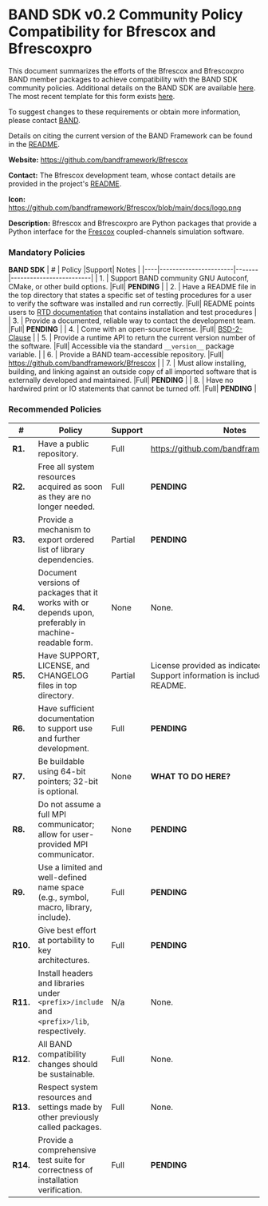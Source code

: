 # BAND SDK v0.2 Community Policy Compatibility for Bfrescox and Bfrescoxpro

This document summarizes the efforts of the Bfrescox and Bfrescoxpro BAND member packages to achieve compatibility with the BAND SDK community policies.  Additional details on the BAND SDK are available [here](https://github.com/bandframework/bandframework/tree/main/resources/sdkpolicies/bandsdk.md). The most recent template for this form exists [here](https://github.com/bandframework/bandframework/tree/main/resources/sdkpolicies/template.md).

To suggest changes to these requirements or obtain more information, please contact [BAND](https://bandframework.github.io/team).

Details on citing the current version of the BAND Framework can be found in the [README](https://github.com/bandframework/bandframework).


**Website:** https://github.com/bandframework/Bfrescox

**Contact:** The Bfrescox development team, whose contact details are provided in the project's [README](README.md).

**Icon:** https://github.com/bandframework/Bfrescox/blob/main/docs/logo.png

**Description:**  Bfrescox and Bfrescoxpro are Python packages that provide a Python interface for the [Frescox](https://github.com/LLNL/Frescox) coupled-channels simulation software.

### Mandatory Policies

**BAND SDK**
| #  | Policy                |Support| Notes                   |
|----|-----------------------|-------|-------------------------|
| 1. | Support BAND community GNU Autoconf, CMake, or other build options. |Full| __PENDING__ |
| 2. | Have a README file in the top directory that states a specific set of testing procedures for a user to verify the software was installed and run correctly. |Full| README points users to [RTD documentation](https://bfrescox.readthedocs.io) that contains installation and test procedures |
| 3. | Provide a documented, reliable way to contact the development team. |Full| __PENDING__ |
| 4. | Come with an open-source license. |Full| [BSD-2-Clause](https://github.com/bandframework/Bfrescox/blob/main/LICENSE) |
| 5. | Provide a runtime API to return the current version number of the software. |Full| Accessible via the standard `__version__` package variable. |
| 6. | Provide a BAND team-accessible repository. |Full| https://github.com/bandframework/Bfrescox |
| 7. | Must allow installing, building, and linking against an outside copy of all imported software that is externally developed and maintained. |Full| __PENDING__ |
| 8. | Have no hardwired print or IO statements that cannot be turned off. |Full| __PENDING__ |

### Recommended Policies

| # | Policy                 |Support| Notes                   |
|---|------------------------|-------|-------------------------|
|**R1.**| Have a public repository. |Full| https://github.com/bandframework/Bfrescox |
|**R2.**| Free all system resources acquired as soon as they are no longer needed. |Full| __PENDING__ |
|**R3.**| Provide a mechanism to export ordered list of library dependencies. |Partial| __PENDING__ |
|**R4.**| Document versions of packages that it works with or depends upon, preferably in machine-readable form. |None| None. |
|**R5.**| Have SUPPORT, LICENSE, and CHANGELOG files in top directory. |Partial| License provided as indicated in M4.  Support information is included in the main README. |
|**R6.**| Have sufficient documentation to support use and further development. |Full| __PENDING__ |
|**R7.**| Be buildable using 64-bit pointers; 32-bit is optional. |None| __WHAT TO DO HERE?__ |
|**R8.**| Do not assume a full MPI communicator; allow for user-provided MPI communicator. |None| __PENDING__ |
|**R9.**| Use a limited and well-defined name space (e.g., symbol, macro, library, include). |Full| __PENDING__ |
|**R10.**| Give best effort at portability to key architectures. |Full| __PENDING__ |
|**R11.**| Install headers and libraries under `<prefix>/include` and `<prefix>/lib`, respectively. |N/a| None. |
|**R12.**| All BAND compatibility changes should be sustainable. |Full| None. |
|**R13.**| Respect system resources and settings made by other previously called packages. |Full| None. |
|**R14.**| Provide a comprehensive test suite for correctness of installation verification. |Full| __PENDING__ |
